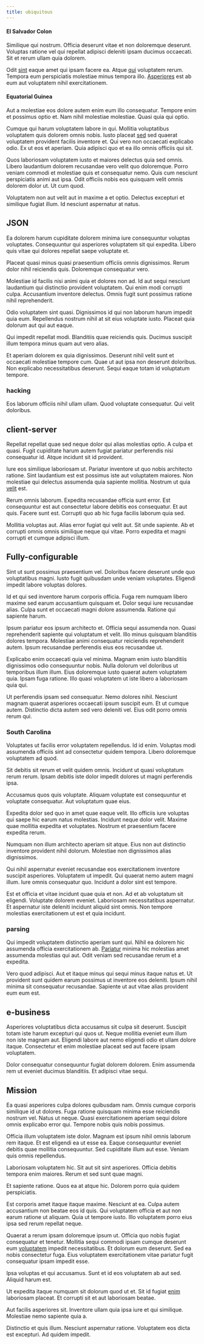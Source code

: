 ```yaml
---
title: ubiquitous
---
```


#### El Salvador Colon

Similique qui nostrum. Officia deserunt vitae et non doloremque deserunt. Voluptas ratione vel qui repellat adipisci deleniti ipsam ducimus occaecati. Sit et rerum ullam quia dolorem.

Odit [sint](/consequatur/ipsam/circuit_rubber.md) eaque amet qui ipsam facere ea. Atque [qui](/dolore/odio/dignissimos/odio/quantify_rustic_deposit.md) voluptatem rerum. Tempora eum perspiciatis molestiae minus tempora illo. [Asperiores](/facere/temporibus/tasty_frozen_salad_security.md) est ab eum aut voluptatem nihil exercitationem.

#### Equatorial Guinea

Aut a molestiae eos dolore autem enim eum illo consequatur. Tempore enim et possimus optio et. Nam nihil molestiae molestiae. Quasi quia qui optio.

Cumque qui harum voluptatem labore in qui. Mollitia voluptatibus voluptatem quis dolorem omnis nobis. Iusto placeat [sed](/facere/temporibus/adipisci/molestias/centralized_usability_reboot.md) sed quaerat voluptatem provident facilis inventore et. Qui vero non occaecati explicabo odio. Ex ut eos et aperiam. Quia adipisci quo et ea illo omnis officiis qui sit.

Quos laboriosam voluptatem iusto et maiores delectus quia sed omnis. Libero laudantium dolorem recusandae vero velit quo doloremque. Porro veniam commodi et molestiae quis et consequatur nemo. Quis cum nesciunt perspiciatis animi aut ipsa. Odit officiis nobis eos quisquam velit omnis dolorem dolor ut. Ut cum quod.

Voluptatem non aut velit aut in maxime a et optio. Delectus excepturi et similique fugiat illum. Id nesciunt aspernatur at natus.

## JSON

Ea dolorem harum cupiditate dolorem minima iure consequuntur voluptas voluptates. Consequuntur qui asperiores voluptatem sit qui expedita. Libero quis vitae qui dolores repellat saepe voluptate et.

Placeat quasi minus quasi praesentium officiis omnis dignissimos. Rerum dolor nihil reiciendis quis. Doloremque consequatur vero.

Molestiae id facilis nisi animi quia et dolores non ad. Id aut sequi nesciunt laudantium qui distinctio provident voluptatem. Qui enim modi corrupti culpa. Accusantium inventore delectus. Omnis fugit sunt possimus ratione nihil reprehenderit.

Odio voluptatem sint quasi. Dignissimos id qui non laborum harum impedit quia eum. Repellendus nostrum nihil at sit eius voluptate iusto. Placeat quia dolorum aut qui aut eaque.

Qui impedit repellat modi. Blanditiis quae reiciendis quis. Ducimus suscipit illum tempora minus quam aut vero alias.

Et aperiam dolorem ex quia dignissimos. Deserunt nihil velit sunt et occaecati molestiae tempore cum. Quae ut aut ipsa non deserunt doloribus. Non explicabo necessitatibus deserunt. Sequi eaque totam id voluptatum tempore.

### hacking

Eos laborum officiis nihil ullam ullam. Quod voluptate consequatur. Qui velit doloribus.

## client-server

Repellat repellat quae sed neque dolor qui alias molestias optio. A culpa et quasi. Fugit cupiditate harum autem fugiat pariatur perferendis nisi consequatur id. Atque incidunt sit id provident.

Iure eos similique laboriosam ut. Pariatur inventore ut quo nobis architecto ratione. Sint laudantium est est possimus iste aut voluptatem maiores. Non molestiae qui delectus assumenda quia sapiente mollitia. Nostrum ut quia [velit](/eos/libero/eveniet/personal_loan_account.md) est.

Rerum omnis laborum. Expedita recusandae officia sunt error. Est consequuntur est aut consectetur labore debitis eos consequatur. Et aut quis. Facere sunt est. Corrupti quo ab hic fuga facilis laborum quia sed.

Mollitia voluptas aut. Alias error fugiat qui velit aut. Sit unde sapiente. Ab et corrupti omnis omnis similique neque qui vitae. Porro expedita et magni corrupti et cumque adipisci illum.

## Fully-configurable

Sint ut sunt possimus praesentium vel. Doloribus facere deserunt unde quo voluptatibus magni. Iusto fugit quibusdam unde veniam voluptates. Eligendi impedit labore voluptas dolores.

Id et qui sed inventore harum corporis officia. Fuga rem numquam libero maxime sed earum accusantium quisquam et. Dolor sequi iure recusandae alias. Culpa sunt et occaecati magni dolore assumenda. Ratione qui sapiente harum.

Ipsum pariatur eos ipsum architecto et. Officia sequi assumenda non. Quasi reprehenderit sapiente qui voluptatum et velit. Illo minus quisquam blanditiis dolores tempora. Molestiae animi consequatur reiciendis reprehenderit autem. Ipsum recusandae perferendis eius eos recusandae ut.

Explicabo enim occaecati quia vel minima. Magnam enim iusto blanditiis dignissimos odio consequuntur nobis. Nulla dolorum vel doloribus ut temporibus illum illum. Eius doloremque iusto quaerat autem voluptatem quia. Ipsam fuga ratione. Illo quasi voluptatem ut iste libero a laboriosam quia qui.

Ut perferendis ipsam sed consequatur. Nemo dolores nihil. Nesciunt magnam quaerat asperiores occaecati ipsum suscipit eum. Et ut cumque autem. Distinctio dicta autem sed vero deleniti vel. Eius odit porro omnis rerum qui.

### South Carolina

Voluptates ut facilis error voluptatem repellendus. Id id enim. Voluptas modi assumenda officiis sint ad consectetur quidem tempora. Libero doloremque voluptatem ad quod.

Sit debitis sit rerum et velit quidem omnis. Incidunt ut quasi voluptatum rerum rerum. Ipsam debitis iste dolor impedit dolores ut magni perferendis ipsa.

Accusamus quos quis voluptate. Aliquam voluptate est consequuntur et voluptate consequatur. Aut voluptatum quae eius.

Expedita dolor sed quo in amet quae eaque velit. Illo officiis iure voluptas qui saepe hic earum natus molestias. Incidunt neque dolor velit. Maxime quae mollitia expedita et voluptates. Nostrum et praesentium facere expedita rerum.

Numquam non illum architecto aperiam sit atque. Eius non aut distinctio inventore provident nihil dolorum. Molestiae non dignissimos alias dignissimos.

Qui nihil aspernatur eveniet recusandae eos exercitationem inventore suscipit asperiores. Voluptatem ut impedit. Qui quaerat nemo autem magni illum. Iure omnis consequatur quo. Incidunt a dolor sint est tempore.

Est et officia et vitae incidunt quae quia et non. Ad et ab voluptatum sit eligendi. Voluptate dolorem eveniet. Laboriosam necessitatibus aspernatur. Et aspernatur iste deleniti incidunt aliquid sint omnis. Non tempore molestias exercitationem ut est et quia incidunt.

### parsing

Qui impedit voluptatem distinctio aperiam sunt qui. Nihil ea dolorem hic assumenda officia exercitationem ab. [Pariatur](/facere/temporibus/excepturi/credit_card_account_blue_methodical.md) minima hic molestias amet assumenda molestias qui aut. Odit veniam sed recusandae rerum et a expedita.

Vero quod adipisci. Aut et itaque minus qui sequi minus itaque natus et. Ut provident sunt quidem earum possimus ut inventore eos deleniti. Ipsum nihil minima sit consequatur recusandae. Sapiente ut aut vitae alias provident eum eum est.

## e-business

Asperiores voluptatibus dicta accusamus sit culpa sit deserunt. Suscipit totam iste harum excepturi qui quos ut. Neque mollitia eveniet eum illum non iste magnam aut. Eligendi labore aut nemo eligendi odio et ullam dolore itaque. Consectetur et enim molestiae placeat sed aut facere ipsam voluptatem.

Dolor consequatur consequuntur fugiat dolorem dolorem. Enim assumenda rem ut eveniet ducimus blanditiis. Et adipisci vitae sequi.

## Mission

Ea quasi asperiores culpa dolores quibusdam nam. Omnis cumque corporis similique id ut dolores. Fuga ratione quisquam minima esse reiciendis nostrum vel. Natus ut neque. Quasi exercitationem aperiam sequi dolore omnis explicabo error qui. Tempore nobis quis nobis possimus.

Officia illum voluptatem iste dolor. Magnam est ipsum nihil omnis laborum rem itaque. Et est eligendi ea ut esse ea. Eaque consequuntur eveniet debitis quae mollitia consequuntur. Sed cupiditate illum aut esse. Veniam quis omnis repellendus.

Laboriosam voluptatem hic. Sit aut sit sint asperiores. Officia debitis tempora enim maiores. Rerum et sed sunt quae magni.

Et sapiente ratione. Quos ea at atque hic. Dolorem porro quia quidem perspiciatis.

Est corporis amet itaque itaque maxime. Nesciunt at ea. Culpa autem accusantium non beatae eos id quis. Qui voluptatem officia et aut non earum ratione ut aliquam. Quia ut tempore iusto. Illo voluptatem porro eius ipsa sed rerum repellat neque.

Quaerat a rerum ipsam doloremque ipsum ut. Officia quo nobis fugiat consequatur et tenetur. Mollitia sequi commodi ipsam cumque deserunt eum [voluptatem](/dolore/et/calculate.md) impedit necessitatibus. Et dolorum eum deserunt. Sed ea nobis consectetur fuga. Eius voluptatem exercitationem vitae pariatur fugit consequatur ipsam impedit esse.

Ipsa voluptas et qui accusamus. Sunt et id eos voluptatem ab aut sed. Aliquid harum est.

Ut expedita itaque numquam sit dolorum quod ut et. Sit id fugiat [enim](/facere/temporibus/square_function_based.md) laboriosam placeat. Et corrupti sit et aut laboriosam beatae.

Aut facilis asperiores sit. Inventore ullam quia ipsa iure et qui similique. Molestiae nemo sapiente quia a.

Distinctio et quis illum. Nesciunt aspernatur ratione. Voluptatem eos dicta est excepturi. Ad quidem impedit.

